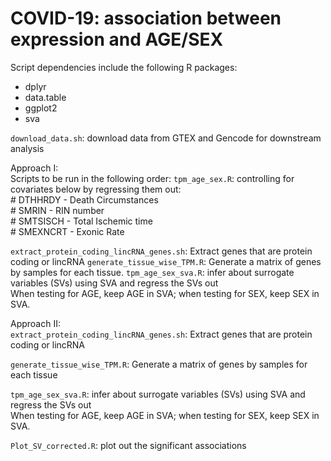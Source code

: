 # COVID-19: association between expression and AGE/SEX 
Script dependencies include the following R packages:
* dplyr
* data.table
* ggplot2
* sva

`download_data.sh`: download data from GTEX and Gencode for downstream analysis

Approach I: <br/>
Scripts to be run in the following order:
`tpm_age_sex.R`: controlling for covariates below by regressing them out:<br/>
                    # DTHHRDY  - Death Circumstances<br/>
                    # SMRIN  - RIN number <br/>
                    # SMTSISCH - Total Ischemic time <br/>
                    # SMEXNCRT - Exonic Rate <br/>
                 
 `extract_protein_coding_lincRNA_genes.sh`: Extract genes that are protein coding or lincRNA
`generate_tissue_wise_TPM.R`: Generate a matrix of genes by samples for each tissue. 
`tpm_age_sex_sva.R`: infer about surrogate variables (SVs) using SVA and regress the SVs out<br/>
                    When testing for AGE, keep AGE in SVA; when testing for SEX, keep SEX in SVA.<br/>
                              
                    


Approach II:<br/>
`extract_protein_coding_lincRNA_genes.sh`: Extract genes that are protein coding or lincRNA

`generate_tissue_wise_TPM.R`: Generate a matrix of genes by samples for each tissue

`tpm_age_sex_sva.R`: infer about surrogate variables (SVs) using SVA and regress the SVs out<br/>
                    When testing for AGE, keep AGE in SVA; when testing for SEX, keep SEX in SVA.


`Plot_SV_corrected.R`: plot out the significant associations
